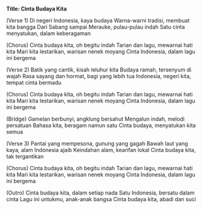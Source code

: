 **Title: Cinta Budaya Kita**

(Verse 1)
Di negeri Indonesia, kaya budaya
Warna-warni tradisi, membuat kita bangga
Dari Sabang sampai Merauke, pulau-pulau indah
Satu cinta menyatukan, dalam keberagaman

(Chorus)
Cinta budaya kita, oh begitu indah
Tarian dan lagu, mewarnai hati kita
Mari kita lestarikan, warisan nenek moyang
Cinta Indonesia, dalam lagu ini bergema

(Verse 2)
Batik yang cantik, kisah leluhur kita
Budaya ramah, tersenyum di wajah
Rasa sayang dan hormat, bagi yang lebih tua
Indonesia, negeri kita, tempat cinta bermadu

(Chorus)
Cinta budaya kita, oh begitu indah
Tarian dan lagu, mewarnai hati kita
Mari kita lestarikan, warisan nenek moyang
Cinta Indonesia, dalam lagu ini bergema

(Bridge)
Gamelan berbunyi, angklung bersahut
Mengalun indah, melodi persatuan
Bahasa kita, beragam namun satu
Cinta budaya, menyatukan kita semua

(Verse 3)
Pantai yang mempesona, gunung yang gagah
Bawah laut yang kaya, alam Indonesia ajaib
Keindahan alam, kearifan lokal
Cinta budaya kita, tak tergantikan

(Chorus)
Cinta budaya kita, oh begitu indah
Tarian dan lagu, mewarnai hati kita
Mari kita lestarikan, warisan nenek moyang
Cinta Indonesia, dalam lagu ini bergema

(Outro)
Cinta budaya kita, dalam setiap nada
Satu Indonesia, bersatu dalam cinta
Lagu ini untukmu, anak-anak bangsa
Cinta budaya kita, abadi dan suci
